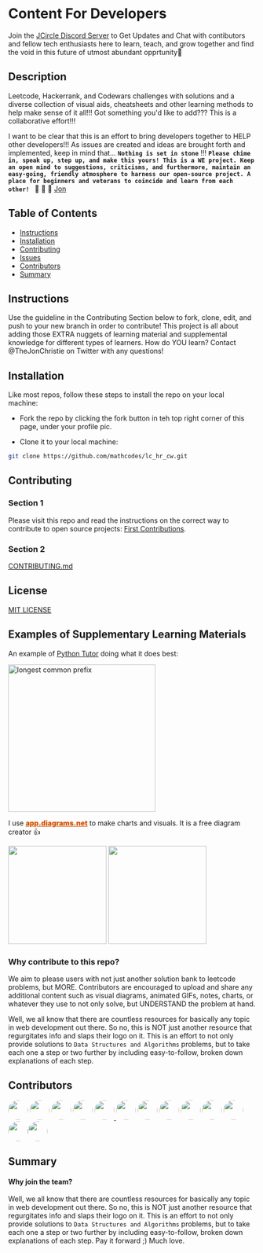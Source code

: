 # Content For Developers

Join the [JCircle Discord Server](https://discord.gg/82WShCrjnV) to Get Updates and Chat with contibutors and fellow tech enthusiasts here to learn, teach, and grow together and find the void in this future of utmost abundant opprtunity💯

<h2>Description</h2>
Leetcode, Hackerrank, and Codewars challenges with solutions and a diverse collection of visual aids, cheatsheets and other learning methods to help make sense of it all!!! Got something you'd like to add??? This is a collaborative effort!!!

I want to be clear that this is an effort to bring developers together to HELP other developers!!! As issues are created and ideas are brought forth and implemented, keep in mind that... **`Nothing is set in stone`** !!! **`Please chime in, speak up, step up, and make this yours! This is a WE project. Keep an open mind to suggestions, criticisms, and furthermore, maintain an easy-going, friendly atmosphere to harness our open-source project. A place for beginners and veterans to coincide and learn from each other! `** 🙏 🙏 🙏 [Jon](https://twitter.com/thejonchristie)

## Table of Contents

- [Instructions](#instructions)
- [Installation](#installation)
- [Contributing](#contributing)
- [Issues](https://github.com/mathcodes/contentfordevelopers/issues)
- [Contributors](#contributors)
- [Summary](#summary)

## Instructions

Use the guideline in the Contributing Section below to fork, clone, edit, and push to your new branch in order to contribute! This project is all about adding those EXTRA nuggets of learning material and supplemental knowledge for different types of learners. How do YOU learn? Contact @TheJonChristie on Twitter with any questions!

## Installation

Like most repos, follow these steps to install the repo on your local machine:

- Fork the repo by clicking the fork button in teh top right corner of this page, under your profile pic.

- Clone it to your local machine:

```bash
git clone https://github.com/mathcodes/lc_hr_cw.git
```

## Contributing

### Section 1

Please visit this repo and read the instructions on the correct way to contribute to open source projects: [First Contributions](https://github.com/firstcontributions/first-contributions).

### Section 2

<a href="https://github.com/mathcodes/lc_hr_cw/blob/main/CONTRIBUTING.md">CONTRIBUTING.md</a>

## License

<a href="https://github.com/mathcodes/lc_hr_cw/blob/main/LICENSE.md">MIT LICENSE</a>

## Examples of Supplementary Learning Materials

An example of [Python Tutor](www.pythontutor.com) doing what it does best:

<img alt="longest common prefix" src="./src/assets/LeetCode/0014.%20Longest%20Common%20Prefix/LongestCommonPrefix.gif" height="300px;" />

I use <a href="https://app.diagrams.net/" style="color:#d35400; font-weight:900">app.diagrams.net</a> to make charts and visuals. It is a free diagram creator 👍

<img src="./src/assets/LeetCode/0001.%20Two%20Sum/1.twoSum.png" height="200px"/> <img src="./src/assets/LeetCode/0004.%20Median%20of%20Two%20Sorted%20Arrays/4.MedianOfTwoSortedArrays.drawio.png" height="200px"/>

### Why contribute to this repo?

We aim to please users with not just another solution bank to leetcode problems, but MORE. Contributors are encouraged to upload and share any additional content such as visual diagrams, animated GIFs, notes, charts, or whatever they use to not only solve, but UNDERSTAND the problem at hand.

Well, we all know that there are countless resources for basically any topic in web development out there. So no, this is NOT just another resource that regurgitates info and slaps their logo on it. This is an effort to not only provide solutions to `Data Structures and Algorithms` problems, but to take each one a step or two further by including easy-to-follow, broken down explanations of each step.

## Contributors

<a href="https://github.com/mathcodes"><img style="border-radius:50%;" src="https://avatars.githubusercontent.com/mathcodes" width="40px" /></a> <a href="https://github.com/mernmonster"><img style="border-radius:50%;" src="https://avatars.githubusercontent.com/mernmonster" width="40px" /></a> <a href="https://github.com/dejmartins"><img style="border-radius:50%;" src="https://avatars.githubusercontent.com/dejmartins" width="40px !important" /></a> <a href="https://github.com/deveshgoyal1000"><img style="border-radius:50%;" src="https://avatars.githubusercontent.com/deveshgoyal1000" width="40px" /></a> <a href="https://github.com/rashmisubhash"><img style="border-radius:50%;" src="https://avatars.githubusercontent.com/rashmisubhash" width="40px" /> <a href="https://github.com/vishalpattnaik"><img style="border-radius:50%;" src="https://avatars.githubusercontent.com/vishalpattnaik" width="40px" /></a> <a href="https://github.com/gaurang7goel"><img style="border-radius:50%;" src="https://avatars.githubusercontent.com/gaurang7goel" width="40px" /></a> <a href="https://github.com/xcelr8"><img style="border-radius:50%;" src="https://avatars.githubusercontent.com/xcelr8" width="40px" /></a> <a href="https://github.com/suman-somu"><img style="border-radius:50%;" src="https://avatars.githubusercontent.com/suman-somu" width="40px" /></a> <a href="https://github.com/raeeceip"><img style="border-radius:50%;" src="https://avatars.githubusercontent.com/raeeceip" width="40px" /></a> <a href="https://github.com/AryaDeepanshu"><img style="border-radius:50%;" src="https://avatars.githubusercontent.com/AryaDeepanshu" width="40px" /></a> <a href="https://github.com/jasonjg"><img style="border-radius:50%;" src="https://avatars.githubusercontent.com/jasonjg" width="40px" /></a><a href="https://github.com/jackz070"><img style="border-radius:50%;" src="https://avatars.githubusercontent.com/jackz070" width="40px" /></a>

## Summary

#### Why join the team?

Well, we all know that there are countless resources for basically any topic in web development out there. So no, this is NOT just another resource that regurgitates info and slaps their logo on it. This is an effort to not only provide solutions to `Data Structures and Algorithms` problems, but to take each one a step or two further by including easy-to-follow, broken down explanations of each step. Pay it forward ;) Much love.
